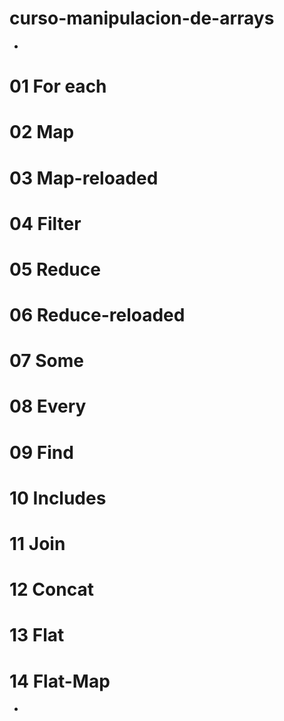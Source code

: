 # curso-manipulacion-de-arrays
-
# 01 For each
# 02 Map
# 03 Map-reloaded
# 04 Filter
# 05 Reduce
# 06 Reduce-reloaded
# 07 Some
# 08 Every
# 09 Find
# 10 Includes
# 11 Join
# 12 Concat
# 13 Flat
# 14 Flat-Map

-

